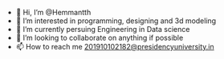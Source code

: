 - 👋 Hi, I’m @Hemmantth
- 👀 I’m interested in programming, designing and 3d modeling 
- 🌱 I’m currently persuing Engineering in Data science
- 💞️ I’m looking to collaborate on anything if possible 
- 📫 How to reach me 201910102182@presidencyuniversity.in

<!---
Hemmantth/Hemmantth is a ✨ special ✨ repository because its `README.md` (this file) appears on your GitHub profile.
You can click the Preview link to take a look at your changes.
--->
